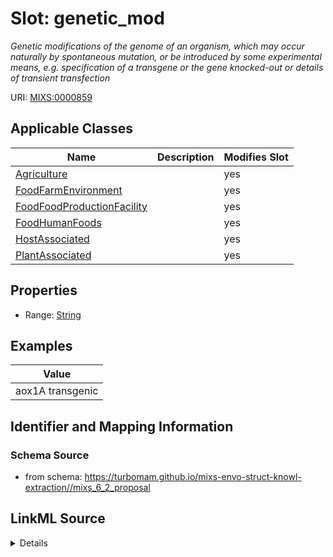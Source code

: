 # Slot: genetic_mod


_Genetic modifications of the genome of an organism, which may occur naturally by spontaneous mutation, or be introduced by some experimental means, e.g. specification of a transgene or the gene knocked-out or details of transient transfection_



URI: [MIXS:0000859](https://w3id.org/mixs/0000859)



<!-- no inheritance hierarchy -->




## Applicable Classes

| Name | Description | Modifies Slot |
| --- | --- | --- |
[Agriculture](Agriculture.md) |  |  yes  |
[FoodFarmEnvironment](FoodFarmEnvironment.md) |  |  yes  |
[FoodFoodProductionFacility](FoodFoodProductionFacility.md) |  |  yes  |
[FoodHumanFoods](FoodHumanFoods.md) |  |  yes  |
[HostAssociated](HostAssociated.md) |  |  yes  |
[PlantAssociated](PlantAssociated.md) |  |  yes  |







## Properties

* Range: [String](String.md)






## Examples

| Value |
| --- |
| aox1A transgenic |

## Identifier and Mapping Information







### Schema Source


* from schema: https://turbomam.github.io/mixs-envo-struct-knowl-extraction//mixs_6_2_proposal




## LinkML Source

<details>
```yaml
name: genetic_mod
description: Genetic modifications of the genome of an organism, which may occur naturally
  by spontaneous mutation, or be introduced by some experimental means, e.g. specification
  of a transgene or the gene knocked-out or details of transient transfection
title: genetic modification
examples:
- value: aox1A transgenic
from_schema: https://turbomam.github.io/mixs-envo-struct-knowl-extraction//mixs_6_2_proposal
rank: 1000
slot_uri: MIXS:0000859
alias: genetic_mod
domain_of:
- Agriculture
- FoodFarmEnvironment
- FoodFoodProductionFacility
- FoodHumanFoods
- HostAssociated
- PlantAssociated
range: string
required: false
recommended: false

```
</details>